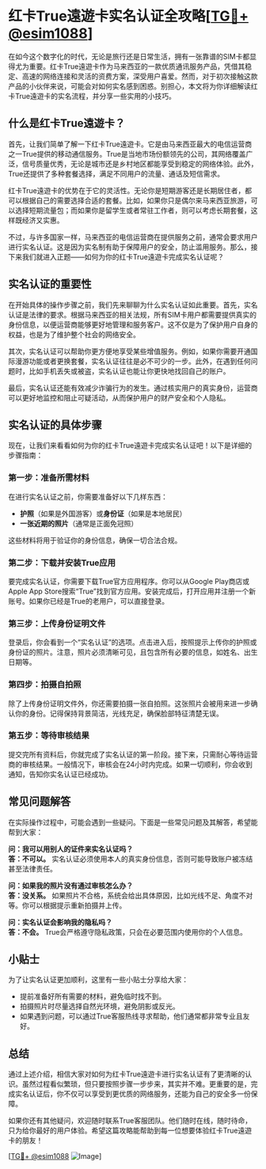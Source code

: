 # 红卡True遠遊卡实名认证全攻略[[TG💪+ @esim1088](https://t.me/s/esim1088)]

在如今这个数字化的时代，无论是旅行还是日常生活，拥有一张靠谱的SIM卡都显得尤为重要。红卡True遠遊卡作为马来西亚的一款优质通讯服务产品，凭借其稳定、高速的网络连接和灵活的资费方案，深受用户喜爱。然而，对于初次接触这款产品的小伙伴来说，可能会对如何实名感到困惑。别担心，本文将为你详细解读红卡True遠遊卡的实名流程，并分享一些实用的小技巧。

## 什么是红卡True遠遊卡？

首先，让我们简单了解一下红卡True遠遊卡。它是由马来西亚最大的电信运营商之一True提供的移动通信服务。True是当地市场份额领先的公司，其网络覆盖广泛，信号质量优秀，无论是城市还是乡村地区都能享受到稳定的网络体验。此外，True还提供了多种套餐选择，满足不同用户的流量、通话及短信需求。

红卡True遠遊卡的优势在于它的灵活性。无论你是短期游客还是长期居住者，都可以根据自己的需要选择合适的套餐。比如，如果你只是偶尔来马来西亚旅游，可以选择短期流量包；而如果你是留学生或者常驻工作者，则可以考虑长期套餐，这样既经济又实惠。

不过，与许多国家一样，马来西亚的电信运营商在提供服务之前，通常会要求用户进行实名认证。这是因为实名制有助于保障用户的安全，防止滥用服务。那么，接下来我们就进入正题——如何为你的红卡True遠遊卡完成实名认证呢？

## 实名认证的重要性

在开始具体的操作步骤之前，我们先来聊聊为什么实名认证如此重要。首先，实名认证是法律的要求。根据马来西亚的相关法规，所有SIM卡用户都需要提供真实的身份信息，以便运营商能够更好地管理和服务客户。这不仅是为了保护用户自身的权益，也是为了维护整个社会的网络安全。

其次，实名认证可以帮助你更方便地享受某些增值服务。例如，如果你需要开通国际漫游功能或者更换套餐，实名认证往往是必不可少的一步。此外，在遇到任何问题时，比如手机丢失或被盗，实名认证也能让你更快地找回自己的账户。

最后，实名认证还能有效减少诈骗行为的发生。通过核实用户的真实身份，运营商可以更好地监控和阻止可疑活动，从而保护用户的财产安全和个人隐私。

## 实名认证的具体步骤

现在，让我们来看看如何为你的红卡True遠遊卡完成实名认证吧！以下是详细的步骤指南：

### 第一步：准备所需材料

在进行实名认证之前，你需要准备好以下几样东西：
- **护照**（如果是外国游客）或**身份证**（如果是本地居民）
- **一张近期的照片**（通常是正面免冠照）

这些材料将用于验证你的身份信息，确保一切合法合规。

### 第二步：下载并安装True应用

要完成实名认证，你需要下载True官方应用程序。你可以从Google Play商店或Apple App Store搜索“True”找到官方应用。安装完成后，打开应用并注册一个新账号。如果你已经是True的老用户，可以直接登录。

### 第三步：上传身份证明文件

登录后，你会看到一个“实名认证”的选项。点击进入后，按照提示上传你的护照或身份证的照片。注意，照片必须清晰可见，且包含所有必要的信息，如姓名、出生日期等。

### 第四步：拍摄自拍照

除了上传身份证明文件外，你还需要拍摄一张自拍照。这张照片会被用来进一步确认你的身份。记得保持背景简洁，光线充足，确保脸部特征清楚无误。

### 第五步：等待审核结果

提交完所有资料后，你就完成了实名认证的第一阶段。接下来，只需耐心等待运营商的审核结果。一般情况下，审核会在24小时内完成。如果一切顺利，你会收到通知，告知你实名认证已经成功。

## 常见问题解答

在实际操作过程中，可能会遇到一些疑问。下面是一些常见问题及其解答，希望能帮到大家：

**问：我可以用别人的证件来实名认证吗？**  
**答：不可以。** 实名认证必须使用本人的真实身份信息，否则可能导致账户被冻结甚至法律责任。

**问：如果我的照片没有通过审核怎么办？**  
**答：没关系。** 如果照片不合格，系统会给出具体原因，比如光线不足、角度不对等。你可以根据提示重新拍摄并上传。

**问：实名认证会影响我的隐私吗？**  
**答：不会。** True会严格遵守隐私政策，只会在必要范围内使用你的个人信息。

## 小贴士

为了让实名认证更加顺利，这里有一些小贴士分享给大家：
- 提前准备好所有需要的材料，避免临时找不到。
- 拍摄照片时尽量选择自然光环境，避免阴影或反光。
- 如果遇到问题，可以通过True客服热线寻求帮助，他们通常都非常专业且友好。

## 总结

通过上述介绍，相信大家对如何为红卡True遠遊卡进行实名认证有了更清晰的认识。虽然过程看似繁琐，但只要按照步骤一步步来，其实并不难。更重要的是，完成实名认证后，你不仅可以享受到更优质的网络服务，还能为自己的安全多一份保障。

如果你还有其他疑问，欢迎随时联系True客服团队。他们随时在线，随时待命，只为给你最好的用户体验。希望这篇攻略能帮助到每一位想要体验红卡True遠遊卡的朋友！

[[TG💪+ @esim1088](https://t.me/s/esim1088) ![Image](https://i.postimg.cc/4NQfJmqS/Snipaste-2025-05-13-00-14-12.png)]